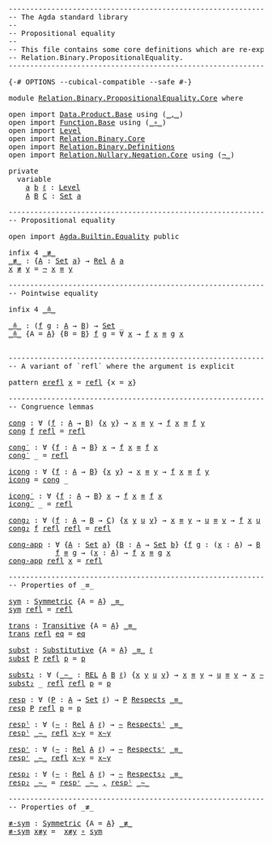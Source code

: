 <pre class="Agda"><a id="1" class="Comment">------------------------------------------------------------------------</a>
<a id="74" class="Comment">-- The Agda standard library</a>
<a id="103" class="Comment">--</a>
<a id="106" class="Comment">-- Propositional equality</a>
<a id="132" class="Comment">--</a>
<a id="135" class="Comment">-- This file contains some core definitions which are re-exported by</a>
<a id="204" class="Comment">-- Relation.Binary.PropositionalEquality.</a>
<a id="246" class="Comment">------------------------------------------------------------------------</a>

<a id="320" class="Symbol">{-#</a> <a id="324" class="Keyword">OPTIONS</a> <a id="332" class="Pragma">--cubical-compatible</a> <a id="353" class="Pragma">--safe</a> <a id="360" class="Symbol">#-}</a>

<a id="365" class="Keyword">module</a> <a id="372" href="Relation.Binary.PropositionalEquality.Core.html" class="Module">Relation.Binary.PropositionalEquality.Core</a> <a id="415" class="Keyword">where</a>

<a id="422" class="Keyword">open</a> <a id="427" class="Keyword">import</a> <a id="434" href="Data.Product.Base.html" class="Module">Data.Product.Base</a> <a id="452" class="Keyword">using</a> <a id="458" class="Symbol">(</a><a id="459" href="Agda.Builtin.Sigma.html#235" class="InductiveConstructor Operator">_,_</a><a id="462" class="Symbol">)</a>
<a id="464" class="Keyword">open</a> <a id="469" class="Keyword">import</a> <a id="476" href="Function.Base.html" class="Module">Function.Base</a> <a id="490" class="Keyword">using</a> <a id="496" class="Symbol">(</a><a id="497" href="Function.Base.html#1115" class="Function Operator">_∘_</a><a id="500" class="Symbol">)</a>
<a id="502" class="Keyword">open</a> <a id="507" class="Keyword">import</a> <a id="514" href="Level.html" class="Module">Level</a>
<a id="520" class="Keyword">open</a> <a id="525" class="Keyword">import</a> <a id="532" href="Relation.Binary.Core.html" class="Module">Relation.Binary.Core</a>
<a id="553" class="Keyword">open</a> <a id="558" class="Keyword">import</a> <a id="565" href="Relation.Binary.Definitions.html" class="Module">Relation.Binary.Definitions</a>
<a id="593" class="Keyword">open</a> <a id="598" class="Keyword">import</a> <a id="605" href="Relation.Nullary.Negation.Core.html" class="Module">Relation.Nullary.Negation.Core</a> <a id="636" class="Keyword">using</a> <a id="642" class="Symbol">(</a><a id="643" href="Relation.Nullary.Negation.Core.html#658" class="Function Operator">¬_</a><a id="645" class="Symbol">)</a>

<a id="648" class="Keyword">private</a>
  <a id="658" class="Keyword">variable</a>
    <a id="671" href="Relation.Binary.PropositionalEquality.Core.html#671" class="Generalizable">a</a> <a id="673" href="Relation.Binary.PropositionalEquality.Core.html#673" class="Generalizable">b</a> <a id="675" href="Relation.Binary.PropositionalEquality.Core.html#675" class="Generalizable">ℓ</a> <a id="677" class="Symbol">:</a> <a id="679" href="Agda.Primitive.html#742" class="Postulate">Level</a>
    <a id="689" href="Relation.Binary.PropositionalEquality.Core.html#689" class="Generalizable">A</a> <a id="691" href="Relation.Binary.PropositionalEquality.Core.html#691" class="Generalizable">B</a> <a id="693" href="Relation.Binary.PropositionalEquality.Core.html#693" class="Generalizable">C</a> <a id="695" class="Symbol">:</a> <a id="697" href="Agda.Primitive.html#388" class="Primitive">Set</a> <a id="701" href="Relation.Binary.PropositionalEquality.Core.html#671" class="Generalizable">a</a>

<a id="704" class="Comment">------------------------------------------------------------------------</a>
<a id="777" class="Comment">-- Propositional equality</a>

<a id="804" class="Keyword">open</a> <a id="809" class="Keyword">import</a> <a id="816" href="Agda.Builtin.Equality.html" class="Module">Agda.Builtin.Equality</a> <a id="838" class="Keyword">public</a>

<a id="846" class="Keyword">infix</a> <a id="852" class="Number">4</a> <a id="854" href="Relation.Binary.PropositionalEquality.Core.html#858" class="Function Operator">_≢_</a>
<a id="_≢_"></a><a id="858" href="Relation.Binary.PropositionalEquality.Core.html#858" class="Function Operator">_≢_</a> <a id="862" class="Symbol">:</a> <a id="864" class="Symbol">{</a><a id="865" href="Relation.Binary.PropositionalEquality.Core.html#865" class="Bound">A</a> <a id="867" class="Symbol">:</a> <a id="869" href="Agda.Primitive.html#388" class="Primitive">Set</a> <a id="873" href="Relation.Binary.PropositionalEquality.Core.html#671" class="Generalizable">a</a><a id="874" class="Symbol">}</a> <a id="876" class="Symbol">→</a> <a id="878" href="Relation.Binary.Core.html#896" class="Function">Rel</a> <a id="882" href="Relation.Binary.PropositionalEquality.Core.html#865" class="Bound">A</a> <a id="884" href="Relation.Binary.PropositionalEquality.Core.html#671" class="Generalizable">a</a>
<a id="886" href="Relation.Binary.PropositionalEquality.Core.html#886" class="Bound">x</a> <a id="888" href="Relation.Binary.PropositionalEquality.Core.html#858" class="Function Operator">≢</a> <a id="890" href="Relation.Binary.PropositionalEquality.Core.html#890" class="Bound">y</a> <a id="892" class="Symbol">=</a> <a id="894" href="Relation.Nullary.Negation.Core.html#658" class="Function Operator">¬</a> <a id="896" href="Relation.Binary.PropositionalEquality.Core.html#886" class="Bound">x</a> <a id="898" href="Agda.Builtin.Equality.html#150" class="Datatype Operator">≡</a> <a id="900" href="Relation.Binary.PropositionalEquality.Core.html#890" class="Bound">y</a>

<a id="903" class="Comment">------------------------------------------------------------------------</a>
<a id="976" class="Comment">-- Pointwise equality</a>

<a id="999" class="Keyword">infix</a> <a id="1005" class="Number">4</a> <a id="1007" href="Relation.Binary.PropositionalEquality.Core.html#1012" class="Function Operator">_≗_</a>

<a id="_≗_"></a><a id="1012" href="Relation.Binary.PropositionalEquality.Core.html#1012" class="Function Operator">_≗_</a> <a id="1016" class="Symbol">:</a> <a id="1018" class="Symbol">(</a><a id="1019" href="Relation.Binary.PropositionalEquality.Core.html#1019" class="Bound">f</a> <a id="1021" href="Relation.Binary.PropositionalEquality.Core.html#1021" class="Bound">g</a> <a id="1023" class="Symbol">:</a> <a id="1025" href="Relation.Binary.PropositionalEquality.Core.html#689" class="Generalizable">A</a> <a id="1027" class="Symbol">→</a> <a id="1029" href="Relation.Binary.PropositionalEquality.Core.html#691" class="Generalizable">B</a><a id="1030" class="Symbol">)</a> <a id="1032" class="Symbol">→</a> <a id="1034" href="Agda.Primitive.html#388" class="Primitive">Set</a> <a id="1038" class="Symbol">_</a>
<a id="1040" href="Relation.Binary.PropositionalEquality.Core.html#1012" class="Function Operator">_≗_</a> <a id="1044" class="Symbol">{</a><a id="1045" class="Argument">A</a> <a id="1047" class="Symbol">=</a> <a id="1049" href="Relation.Binary.PropositionalEquality.Core.html#1049" class="Bound">A</a><a id="1050" class="Symbol">}</a> <a id="1052" class="Symbol">{</a><a id="1053" class="Argument">B</a> <a id="1055" class="Symbol">=</a> <a id="1057" href="Relation.Binary.PropositionalEquality.Core.html#1057" class="Bound">B</a><a id="1058" class="Symbol">}</a> <a id="1060" href="Relation.Binary.PropositionalEquality.Core.html#1060" class="Bound">f</a> <a id="1062" href="Relation.Binary.PropositionalEquality.Core.html#1062" class="Bound">g</a> <a id="1064" class="Symbol">=</a> <a id="1066" class="Symbol">∀</a> <a id="1068" href="Relation.Binary.PropositionalEquality.Core.html#1068" class="Bound">x</a> <a id="1070" class="Symbol">→</a> <a id="1072" href="Relation.Binary.PropositionalEquality.Core.html#1060" class="Bound">f</a> <a id="1074" href="Relation.Binary.PropositionalEquality.Core.html#1068" class="Bound">x</a> <a id="1076" href="Agda.Builtin.Equality.html#150" class="Datatype Operator">≡</a> <a id="1078" href="Relation.Binary.PropositionalEquality.Core.html#1062" class="Bound">g</a> <a id="1080" href="Relation.Binary.PropositionalEquality.Core.html#1068" class="Bound">x</a>


<a id="1084" class="Comment">------------------------------------------------------------------------</a>
<a id="1157" class="Comment">-- A variant of `refl` where the argument is explicit</a>

<a id="1212" class="Keyword">pattern</a> <a id="erefl"></a><a id="1220" href="Relation.Binary.PropositionalEquality.Core.html#1220" class="InductiveConstructor">erefl</a> <a id="1226" href="Relation.Binary.PropositionalEquality.Core.html#1240" class="Bound">x</a> <a id="1228" class="Symbol">=</a> <a id="1230" href="Agda.Builtin.Equality.html#207" class="InductiveConstructor">refl</a> <a id="1235" class="Symbol">{</a><a id="1236" class="Argument">x</a> <a id="1238" class="Symbol">=</a> <a id="1240" href="Relation.Binary.PropositionalEquality.Core.html#1240" class="Bound">x</a><a id="1241" class="Symbol">}</a>

<a id="1244" class="Comment">------------------------------------------------------------------------</a>
<a id="1317" class="Comment">-- Congruence lemmas</a>

<a id="cong"></a><a id="1339" href="Relation.Binary.PropositionalEquality.Core.html#1339" class="Function">cong</a> <a id="1344" class="Symbol">:</a> <a id="1346" class="Symbol">∀</a> <a id="1348" class="Symbol">(</a><a id="1349" href="Relation.Binary.PropositionalEquality.Core.html#1349" class="Bound">f</a> <a id="1351" class="Symbol">:</a> <a id="1353" href="Relation.Binary.PropositionalEquality.Core.html#689" class="Generalizable">A</a> <a id="1355" class="Symbol">→</a> <a id="1357" href="Relation.Binary.PropositionalEquality.Core.html#691" class="Generalizable">B</a><a id="1358" class="Symbol">)</a> <a id="1360" class="Symbol">{</a><a id="1361" href="Relation.Binary.PropositionalEquality.Core.html#1361" class="Bound">x</a> <a id="1363" href="Relation.Binary.PropositionalEquality.Core.html#1363" class="Bound">y</a><a id="1364" class="Symbol">}</a> <a id="1366" class="Symbol">→</a> <a id="1368" href="Relation.Binary.PropositionalEquality.Core.html#1361" class="Bound">x</a> <a id="1370" href="Agda.Builtin.Equality.html#150" class="Datatype Operator">≡</a> <a id="1372" href="Relation.Binary.PropositionalEquality.Core.html#1363" class="Bound">y</a> <a id="1374" class="Symbol">→</a> <a id="1376" href="Relation.Binary.PropositionalEquality.Core.html#1349" class="Bound">f</a> <a id="1378" href="Relation.Binary.PropositionalEquality.Core.html#1361" class="Bound">x</a> <a id="1380" href="Agda.Builtin.Equality.html#150" class="Datatype Operator">≡</a> <a id="1382" href="Relation.Binary.PropositionalEquality.Core.html#1349" class="Bound">f</a> <a id="1384" href="Relation.Binary.PropositionalEquality.Core.html#1363" class="Bound">y</a>
<a id="1386" href="Relation.Binary.PropositionalEquality.Core.html#1339" class="Function">cong</a> <a id="1391" href="Relation.Binary.PropositionalEquality.Core.html#1391" class="Bound">f</a> <a id="1393" href="Agda.Builtin.Equality.html#207" class="InductiveConstructor">refl</a> <a id="1398" class="Symbol">=</a> <a id="1400" href="Agda.Builtin.Equality.html#207" class="InductiveConstructor">refl</a>

<a id="cong′"></a><a id="1406" href="Relation.Binary.PropositionalEquality.Core.html#1406" class="Function">cong′</a> <a id="1412" class="Symbol">:</a> <a id="1414" class="Symbol">∀</a> <a id="1416" class="Symbol">{</a><a id="1417" href="Relation.Binary.PropositionalEquality.Core.html#1417" class="Bound">f</a> <a id="1419" class="Symbol">:</a> <a id="1421" href="Relation.Binary.PropositionalEquality.Core.html#689" class="Generalizable">A</a> <a id="1423" class="Symbol">→</a> <a id="1425" href="Relation.Binary.PropositionalEquality.Core.html#691" class="Generalizable">B</a><a id="1426" class="Symbol">}</a> <a id="1428" href="Relation.Binary.PropositionalEquality.Core.html#1428" class="Bound">x</a> <a id="1430" class="Symbol">→</a> <a id="1432" href="Relation.Binary.PropositionalEquality.Core.html#1417" class="Bound">f</a> <a id="1434" href="Relation.Binary.PropositionalEquality.Core.html#1428" class="Bound">x</a> <a id="1436" href="Agda.Builtin.Equality.html#150" class="Datatype Operator">≡</a> <a id="1438" href="Relation.Binary.PropositionalEquality.Core.html#1417" class="Bound">f</a> <a id="1440" href="Relation.Binary.PropositionalEquality.Core.html#1428" class="Bound">x</a>
<a id="1442" href="Relation.Binary.PropositionalEquality.Core.html#1406" class="Function">cong′</a> <a id="1448" class="Symbol">_</a> <a id="1450" class="Symbol">=</a> <a id="1452" href="Agda.Builtin.Equality.html#207" class="InductiveConstructor">refl</a>

<a id="icong"></a><a id="1458" href="Relation.Binary.PropositionalEquality.Core.html#1458" class="Function">icong</a> <a id="1464" class="Symbol">:</a> <a id="1466" class="Symbol">∀</a> <a id="1468" class="Symbol">{</a><a id="1469" href="Relation.Binary.PropositionalEquality.Core.html#1469" class="Bound">f</a> <a id="1471" class="Symbol">:</a> <a id="1473" href="Relation.Binary.PropositionalEquality.Core.html#689" class="Generalizable">A</a> <a id="1475" class="Symbol">→</a> <a id="1477" href="Relation.Binary.PropositionalEquality.Core.html#691" class="Generalizable">B</a><a id="1478" class="Symbol">}</a> <a id="1480" class="Symbol">{</a><a id="1481" href="Relation.Binary.PropositionalEquality.Core.html#1481" class="Bound">x</a> <a id="1483" href="Relation.Binary.PropositionalEquality.Core.html#1483" class="Bound">y</a><a id="1484" class="Symbol">}</a> <a id="1486" class="Symbol">→</a> <a id="1488" href="Relation.Binary.PropositionalEquality.Core.html#1481" class="Bound">x</a> <a id="1490" href="Agda.Builtin.Equality.html#150" class="Datatype Operator">≡</a> <a id="1492" href="Relation.Binary.PropositionalEquality.Core.html#1483" class="Bound">y</a> <a id="1494" class="Symbol">→</a> <a id="1496" href="Relation.Binary.PropositionalEquality.Core.html#1469" class="Bound">f</a> <a id="1498" href="Relation.Binary.PropositionalEquality.Core.html#1481" class="Bound">x</a> <a id="1500" href="Agda.Builtin.Equality.html#150" class="Datatype Operator">≡</a> <a id="1502" href="Relation.Binary.PropositionalEquality.Core.html#1469" class="Bound">f</a> <a id="1504" href="Relation.Binary.PropositionalEquality.Core.html#1483" class="Bound">y</a>
<a id="1506" href="Relation.Binary.PropositionalEquality.Core.html#1458" class="Function">icong</a> <a id="1512" class="Symbol">=</a> <a id="1514" href="Relation.Binary.PropositionalEquality.Core.html#1339" class="Function">cong</a> <a id="1519" class="Symbol">_</a>

<a id="icong′"></a><a id="1522" href="Relation.Binary.PropositionalEquality.Core.html#1522" class="Function">icong′</a> <a id="1529" class="Symbol">:</a> <a id="1531" class="Symbol">∀</a> <a id="1533" class="Symbol">{</a><a id="1534" href="Relation.Binary.PropositionalEquality.Core.html#1534" class="Bound">f</a> <a id="1536" class="Symbol">:</a> <a id="1538" href="Relation.Binary.PropositionalEquality.Core.html#689" class="Generalizable">A</a> <a id="1540" class="Symbol">→</a> <a id="1542" href="Relation.Binary.PropositionalEquality.Core.html#691" class="Generalizable">B</a><a id="1543" class="Symbol">}</a> <a id="1545" href="Relation.Binary.PropositionalEquality.Core.html#1545" class="Bound">x</a> <a id="1547" class="Symbol">→</a> <a id="1549" href="Relation.Binary.PropositionalEquality.Core.html#1534" class="Bound">f</a> <a id="1551" href="Relation.Binary.PropositionalEquality.Core.html#1545" class="Bound">x</a> <a id="1553" href="Agda.Builtin.Equality.html#150" class="Datatype Operator">≡</a> <a id="1555" href="Relation.Binary.PropositionalEquality.Core.html#1534" class="Bound">f</a> <a id="1557" href="Relation.Binary.PropositionalEquality.Core.html#1545" class="Bound">x</a>
<a id="1559" href="Relation.Binary.PropositionalEquality.Core.html#1522" class="Function">icong′</a> <a id="1566" class="Symbol">_</a> <a id="1568" class="Symbol">=</a> <a id="1570" href="Agda.Builtin.Equality.html#207" class="InductiveConstructor">refl</a>

<a id="cong₂"></a><a id="1576" href="Relation.Binary.PropositionalEquality.Core.html#1576" class="Function">cong₂</a> <a id="1582" class="Symbol">:</a> <a id="1584" class="Symbol">∀</a> <a id="1586" class="Symbol">(</a><a id="1587" href="Relation.Binary.PropositionalEquality.Core.html#1587" class="Bound">f</a> <a id="1589" class="Symbol">:</a> <a id="1591" href="Relation.Binary.PropositionalEquality.Core.html#689" class="Generalizable">A</a> <a id="1593" class="Symbol">→</a> <a id="1595" href="Relation.Binary.PropositionalEquality.Core.html#691" class="Generalizable">B</a> <a id="1597" class="Symbol">→</a> <a id="1599" href="Relation.Binary.PropositionalEquality.Core.html#693" class="Generalizable">C</a><a id="1600" class="Symbol">)</a> <a id="1602" class="Symbol">{</a><a id="1603" href="Relation.Binary.PropositionalEquality.Core.html#1603" class="Bound">x</a> <a id="1605" href="Relation.Binary.PropositionalEquality.Core.html#1605" class="Bound">y</a> <a id="1607" href="Relation.Binary.PropositionalEquality.Core.html#1607" class="Bound">u</a> <a id="1609" href="Relation.Binary.PropositionalEquality.Core.html#1609" class="Bound">v</a><a id="1610" class="Symbol">}</a> <a id="1612" class="Symbol">→</a> <a id="1614" href="Relation.Binary.PropositionalEquality.Core.html#1603" class="Bound">x</a> <a id="1616" href="Agda.Builtin.Equality.html#150" class="Datatype Operator">≡</a> <a id="1618" href="Relation.Binary.PropositionalEquality.Core.html#1605" class="Bound">y</a> <a id="1620" class="Symbol">→</a> <a id="1622" href="Relation.Binary.PropositionalEquality.Core.html#1607" class="Bound">u</a> <a id="1624" href="Agda.Builtin.Equality.html#150" class="Datatype Operator">≡</a> <a id="1626" href="Relation.Binary.PropositionalEquality.Core.html#1609" class="Bound">v</a> <a id="1628" class="Symbol">→</a> <a id="1630" href="Relation.Binary.PropositionalEquality.Core.html#1587" class="Bound">f</a> <a id="1632" href="Relation.Binary.PropositionalEquality.Core.html#1603" class="Bound">x</a> <a id="1634" href="Relation.Binary.PropositionalEquality.Core.html#1607" class="Bound">u</a> <a id="1636" href="Agda.Builtin.Equality.html#150" class="Datatype Operator">≡</a> <a id="1638" href="Relation.Binary.PropositionalEquality.Core.html#1587" class="Bound">f</a> <a id="1640" href="Relation.Binary.PropositionalEquality.Core.html#1605" class="Bound">y</a> <a id="1642" href="Relation.Binary.PropositionalEquality.Core.html#1609" class="Bound">v</a>
<a id="1644" href="Relation.Binary.PropositionalEquality.Core.html#1576" class="Function">cong₂</a> <a id="1650" href="Relation.Binary.PropositionalEquality.Core.html#1650" class="Bound">f</a> <a id="1652" href="Agda.Builtin.Equality.html#207" class="InductiveConstructor">refl</a> <a id="1657" href="Agda.Builtin.Equality.html#207" class="InductiveConstructor">refl</a> <a id="1662" class="Symbol">=</a> <a id="1664" href="Agda.Builtin.Equality.html#207" class="InductiveConstructor">refl</a>

<a id="cong-app"></a><a id="1670" href="Relation.Binary.PropositionalEquality.Core.html#1670" class="Function">cong-app</a> <a id="1679" class="Symbol">:</a> <a id="1681" class="Symbol">∀</a> <a id="1683" class="Symbol">{</a><a id="1684" href="Relation.Binary.PropositionalEquality.Core.html#1684" class="Bound">A</a> <a id="1686" class="Symbol">:</a> <a id="1688" href="Agda.Primitive.html#388" class="Primitive">Set</a> <a id="1692" href="Relation.Binary.PropositionalEquality.Core.html#671" class="Generalizable">a</a><a id="1693" class="Symbol">}</a> <a id="1695" class="Symbol">{</a><a id="1696" href="Relation.Binary.PropositionalEquality.Core.html#1696" class="Bound">B</a> <a id="1698" class="Symbol">:</a> <a id="1700" href="Relation.Binary.PropositionalEquality.Core.html#1684" class="Bound">A</a> <a id="1702" class="Symbol">→</a> <a id="1704" href="Agda.Primitive.html#388" class="Primitive">Set</a> <a id="1708" href="Relation.Binary.PropositionalEquality.Core.html#673" class="Generalizable">b</a><a id="1709" class="Symbol">}</a> <a id="1711" class="Symbol">{</a><a id="1712" href="Relation.Binary.PropositionalEquality.Core.html#1712" class="Bound">f</a> <a id="1714" href="Relation.Binary.PropositionalEquality.Core.html#1714" class="Bound">g</a> <a id="1716" class="Symbol">:</a> <a id="1718" class="Symbol">(</a><a id="1719" href="Relation.Binary.PropositionalEquality.Core.html#1719" class="Bound">x</a> <a id="1721" class="Symbol">:</a> <a id="1723" href="Relation.Binary.PropositionalEquality.Core.html#1684" class="Bound">A</a><a id="1724" class="Symbol">)</a> <a id="1726" class="Symbol">→</a> <a id="1728" href="Relation.Binary.PropositionalEquality.Core.html#1696" class="Bound">B</a> <a id="1730" href="Relation.Binary.PropositionalEquality.Core.html#1719" class="Bound">x</a><a id="1731" class="Symbol">}</a> <a id="1733" class="Symbol">→</a>
           <a id="1746" href="Relation.Binary.PropositionalEquality.Core.html#1712" class="Bound">f</a> <a id="1748" href="Agda.Builtin.Equality.html#150" class="Datatype Operator">≡</a> <a id="1750" href="Relation.Binary.PropositionalEquality.Core.html#1714" class="Bound">g</a> <a id="1752" class="Symbol">→</a> <a id="1754" class="Symbol">(</a><a id="1755" href="Relation.Binary.PropositionalEquality.Core.html#1755" class="Bound">x</a> <a id="1757" class="Symbol">:</a> <a id="1759" href="Relation.Binary.PropositionalEquality.Core.html#1684" class="Bound">A</a><a id="1760" class="Symbol">)</a> <a id="1762" class="Symbol">→</a> <a id="1764" href="Relation.Binary.PropositionalEquality.Core.html#1712" class="Bound">f</a> <a id="1766" href="Relation.Binary.PropositionalEquality.Core.html#1755" class="Bound">x</a> <a id="1768" href="Agda.Builtin.Equality.html#150" class="Datatype Operator">≡</a> <a id="1770" href="Relation.Binary.PropositionalEquality.Core.html#1714" class="Bound">g</a> <a id="1772" href="Relation.Binary.PropositionalEquality.Core.html#1755" class="Bound">x</a>
<a id="1774" href="Relation.Binary.PropositionalEquality.Core.html#1670" class="Function">cong-app</a> <a id="1783" href="Agda.Builtin.Equality.html#207" class="InductiveConstructor">refl</a> <a id="1788" href="Relation.Binary.PropositionalEquality.Core.html#1788" class="Bound">x</a> <a id="1790" class="Symbol">=</a> <a id="1792" href="Agda.Builtin.Equality.html#207" class="InductiveConstructor">refl</a>

<a id="1798" class="Comment">------------------------------------------------------------------------</a>
<a id="1871" class="Comment">-- Properties of _≡_</a>

<a id="sym"></a><a id="1893" href="Relation.Binary.PropositionalEquality.Core.html#1893" class="Function">sym</a> <a id="1897" class="Symbol">:</a> <a id="1899" href="Relation.Binary.Definitions.html#1491" class="Function">Symmetric</a> <a id="1909" class="Symbol">{</a><a id="1910" class="Argument">A</a> <a id="1912" class="Symbol">=</a> <a id="1914" href="Relation.Binary.PropositionalEquality.Core.html#689" class="Generalizable">A</a><a id="1915" class="Symbol">}</a> <a id="1917" href="Agda.Builtin.Equality.html#150" class="Datatype Operator">_≡_</a>
<a id="1921" href="Relation.Binary.PropositionalEquality.Core.html#1893" class="Function">sym</a> <a id="1925" href="Agda.Builtin.Equality.html#207" class="InductiveConstructor">refl</a> <a id="1930" class="Symbol">=</a> <a id="1932" href="Agda.Builtin.Equality.html#207" class="InductiveConstructor">refl</a>

<a id="trans"></a><a id="1938" href="Relation.Binary.PropositionalEquality.Core.html#1938" class="Function">trans</a> <a id="1944" class="Symbol">:</a> <a id="1946" href="Relation.Binary.Definitions.html#2007" class="Function">Transitive</a> <a id="1957" class="Symbol">{</a><a id="1958" class="Argument">A</a> <a id="1960" class="Symbol">=</a> <a id="1962" href="Relation.Binary.PropositionalEquality.Core.html#689" class="Generalizable">A</a><a id="1963" class="Symbol">}</a> <a id="1965" href="Agda.Builtin.Equality.html#150" class="Datatype Operator">_≡_</a>
<a id="1969" href="Relation.Binary.PropositionalEquality.Core.html#1938" class="Function">trans</a> <a id="1975" href="Agda.Builtin.Equality.html#207" class="InductiveConstructor">refl</a> <a id="1980" href="Relation.Binary.PropositionalEquality.Core.html#1980" class="Bound">eq</a> <a id="1983" class="Symbol">=</a> <a id="1985" href="Relation.Binary.PropositionalEquality.Core.html#1980" class="Bound">eq</a>

<a id="subst"></a><a id="1989" href="Relation.Binary.PropositionalEquality.Core.html#1989" class="Function">subst</a> <a id="1995" class="Symbol">:</a> <a id="1997" href="Relation.Binary.Definitions.html#5859" class="Function">Substitutive</a> <a id="2010" class="Symbol">{</a><a id="2011" class="Argument">A</a> <a id="2013" class="Symbol">=</a> <a id="2015" href="Relation.Binary.PropositionalEquality.Core.html#689" class="Generalizable">A</a><a id="2016" class="Symbol">}</a> <a id="2018" href="Agda.Builtin.Equality.html#150" class="Datatype Operator">_≡_</a> <a id="2022" href="Relation.Binary.PropositionalEquality.Core.html#675" class="Generalizable">ℓ</a>
<a id="2024" href="Relation.Binary.PropositionalEquality.Core.html#1989" class="Function">subst</a> <a id="2030" href="Relation.Binary.PropositionalEquality.Core.html#2030" class="Bound">P</a> <a id="2032" href="Agda.Builtin.Equality.html#207" class="InductiveConstructor">refl</a> <a id="2037" href="Relation.Binary.PropositionalEquality.Core.html#2037" class="Bound">p</a> <a id="2039" class="Symbol">=</a> <a id="2041" href="Relation.Binary.PropositionalEquality.Core.html#2037" class="Bound">p</a>

<a id="subst₂"></a><a id="2044" href="Relation.Binary.PropositionalEquality.Core.html#2044" class="Function">subst₂</a> <a id="2051" class="Symbol">:</a> <a id="2053" class="Symbol">∀</a> <a id="2055" class="Symbol">(</a><a id="2056" href="Relation.Binary.PropositionalEquality.Core.html#2056" class="Bound Operator">_∼_</a> <a id="2060" class="Symbol">:</a> <a id="2062" href="Relation.Binary.Core.html#780" class="Function">REL</a> <a id="2066" href="Relation.Binary.PropositionalEquality.Core.html#689" class="Generalizable">A</a> <a id="2068" href="Relation.Binary.PropositionalEquality.Core.html#691" class="Generalizable">B</a> <a id="2070" href="Relation.Binary.PropositionalEquality.Core.html#675" class="Generalizable">ℓ</a><a id="2071" class="Symbol">)</a> <a id="2073" class="Symbol">{</a><a id="2074" href="Relation.Binary.PropositionalEquality.Core.html#2074" class="Bound">x</a> <a id="2076" href="Relation.Binary.PropositionalEquality.Core.html#2076" class="Bound">y</a> <a id="2078" href="Relation.Binary.PropositionalEquality.Core.html#2078" class="Bound">u</a> <a id="2080" href="Relation.Binary.PropositionalEquality.Core.html#2080" class="Bound">v</a><a id="2081" class="Symbol">}</a> <a id="2083" class="Symbol">→</a> <a id="2085" href="Relation.Binary.PropositionalEquality.Core.html#2074" class="Bound">x</a> <a id="2087" href="Agda.Builtin.Equality.html#150" class="Datatype Operator">≡</a> <a id="2089" href="Relation.Binary.PropositionalEquality.Core.html#2076" class="Bound">y</a> <a id="2091" class="Symbol">→</a> <a id="2093" href="Relation.Binary.PropositionalEquality.Core.html#2078" class="Bound">u</a> <a id="2095" href="Agda.Builtin.Equality.html#150" class="Datatype Operator">≡</a> <a id="2097" href="Relation.Binary.PropositionalEquality.Core.html#2080" class="Bound">v</a> <a id="2099" class="Symbol">→</a> <a id="2101" href="Relation.Binary.PropositionalEquality.Core.html#2074" class="Bound">x</a> <a id="2103" href="Relation.Binary.PropositionalEquality.Core.html#2056" class="Bound Operator">∼</a> <a id="2105" href="Relation.Binary.PropositionalEquality.Core.html#2078" class="Bound">u</a> <a id="2107" class="Symbol">→</a> <a id="2109" href="Relation.Binary.PropositionalEquality.Core.html#2076" class="Bound">y</a> <a id="2111" href="Relation.Binary.PropositionalEquality.Core.html#2056" class="Bound Operator">∼</a> <a id="2113" href="Relation.Binary.PropositionalEquality.Core.html#2080" class="Bound">v</a>
<a id="2115" href="Relation.Binary.PropositionalEquality.Core.html#2044" class="Function">subst₂</a> <a id="2122" class="Symbol">_</a> <a id="2124" href="Agda.Builtin.Equality.html#207" class="InductiveConstructor">refl</a> <a id="2129" href="Agda.Builtin.Equality.html#207" class="InductiveConstructor">refl</a> <a id="2134" href="Relation.Binary.PropositionalEquality.Core.html#2134" class="Bound">p</a> <a id="2136" class="Symbol">=</a> <a id="2138" href="Relation.Binary.PropositionalEquality.Core.html#2134" class="Bound">p</a>

<a id="resp"></a><a id="2141" href="Relation.Binary.PropositionalEquality.Core.html#2141" class="Function">resp</a> <a id="2146" class="Symbol">:</a> <a id="2148" class="Symbol">∀</a> <a id="2150" class="Symbol">(</a><a id="2151" href="Relation.Binary.PropositionalEquality.Core.html#2151" class="Bound">P</a> <a id="2153" class="Symbol">:</a> <a id="2155" href="Relation.Binary.PropositionalEquality.Core.html#689" class="Generalizable">A</a> <a id="2157" class="Symbol">→</a> <a id="2159" href="Agda.Primitive.html#388" class="Primitive">Set</a> <a id="2163" href="Relation.Binary.PropositionalEquality.Core.html#675" class="Generalizable">ℓ</a><a id="2164" class="Symbol">)</a> <a id="2166" class="Symbol">→</a> <a id="2168" href="Relation.Binary.PropositionalEquality.Core.html#2151" class="Bound">P</a> <a id="2170" href="Relation.Binary.Definitions.html#5083" class="Function Operator">Respects</a> <a id="2179" href="Agda.Builtin.Equality.html#150" class="Datatype Operator">_≡_</a>
<a id="2183" href="Relation.Binary.PropositionalEquality.Core.html#2141" class="Function">resp</a> <a id="2188" href="Relation.Binary.PropositionalEquality.Core.html#2188" class="Bound">P</a> <a id="2190" href="Agda.Builtin.Equality.html#207" class="InductiveConstructor">refl</a> <a id="2195" href="Relation.Binary.PropositionalEquality.Core.html#2195" class="Bound">p</a> <a id="2197" class="Symbol">=</a> <a id="2199" href="Relation.Binary.PropositionalEquality.Core.html#2195" class="Bound">p</a>

<a id="respˡ"></a><a id="2202" href="Relation.Binary.PropositionalEquality.Core.html#2202" class="Function">respˡ</a> <a id="2208" class="Symbol">:</a> <a id="2210" class="Symbol">∀</a> <a id="2212" class="Symbol">(</a><a id="2213" href="Relation.Binary.PropositionalEquality.Core.html#2213" class="Bound">∼</a> <a id="2215" class="Symbol">:</a> <a id="2217" href="Relation.Binary.Core.html#896" class="Function">Rel</a> <a id="2221" href="Relation.Binary.PropositionalEquality.Core.html#689" class="Generalizable">A</a> <a id="2223" href="Relation.Binary.PropositionalEquality.Core.html#675" class="Generalizable">ℓ</a><a id="2224" class="Symbol">)</a> <a id="2226" class="Symbol">→</a> <a id="2228" href="Relation.Binary.PropositionalEquality.Core.html#2213" class="Bound">∼</a> <a id="2230" href="Relation.Binary.Definitions.html#5404" class="Function Operator">Respectsˡ</a> <a id="2240" href="Agda.Builtin.Equality.html#150" class="Datatype Operator">_≡_</a>
<a id="2244" href="Relation.Binary.PropositionalEquality.Core.html#2202" class="Function">respˡ</a> <a id="2250" href="Relation.Binary.PropositionalEquality.Core.html#2250" class="Bound Operator">_∼_</a> <a id="2254" href="Agda.Builtin.Equality.html#207" class="InductiveConstructor">refl</a> <a id="2259" href="Relation.Binary.PropositionalEquality.Core.html#2259" class="Bound">x∼y</a> <a id="2263" class="Symbol">=</a> <a id="2265" href="Relation.Binary.PropositionalEquality.Core.html#2259" class="Bound">x∼y</a>

<a id="respʳ"></a><a id="2270" href="Relation.Binary.PropositionalEquality.Core.html#2270" class="Function">respʳ</a> <a id="2276" class="Symbol">:</a> <a id="2278" class="Symbol">∀</a> <a id="2280" class="Symbol">(</a><a id="2281" href="Relation.Binary.PropositionalEquality.Core.html#2281" class="Bound">∼</a> <a id="2283" class="Symbol">:</a> <a id="2285" href="Relation.Binary.Core.html#896" class="Function">Rel</a> <a id="2289" href="Relation.Binary.PropositionalEquality.Core.html#689" class="Generalizable">A</a> <a id="2291" href="Relation.Binary.PropositionalEquality.Core.html#675" class="Generalizable">ℓ</a><a id="2292" class="Symbol">)</a> <a id="2294" class="Symbol">→</a> <a id="2296" href="Relation.Binary.PropositionalEquality.Core.html#2281" class="Bound">∼</a> <a id="2298" href="Relation.Binary.Definitions.html#5239" class="Function Operator">Respectsʳ</a> <a id="2308" href="Agda.Builtin.Equality.html#150" class="Datatype Operator">_≡_</a>
<a id="2312" href="Relation.Binary.PropositionalEquality.Core.html#2270" class="Function">respʳ</a> <a id="2318" href="Relation.Binary.PropositionalEquality.Core.html#2318" class="Bound Operator">_∼_</a> <a id="2322" href="Agda.Builtin.Equality.html#207" class="InductiveConstructor">refl</a> <a id="2327" href="Relation.Binary.PropositionalEquality.Core.html#2327" class="Bound">x∼y</a> <a id="2331" class="Symbol">=</a> <a id="2333" href="Relation.Binary.PropositionalEquality.Core.html#2327" class="Bound">x∼y</a>

<a id="resp₂"></a><a id="2338" href="Relation.Binary.PropositionalEquality.Core.html#2338" class="Function">resp₂</a> <a id="2344" class="Symbol">:</a> <a id="2346" class="Symbol">∀</a> <a id="2348" class="Symbol">(</a><a id="2349" href="Relation.Binary.PropositionalEquality.Core.html#2349" class="Bound">∼</a> <a id="2351" class="Symbol">:</a> <a id="2353" href="Relation.Binary.Core.html#896" class="Function">Rel</a> <a id="2357" href="Relation.Binary.PropositionalEquality.Core.html#689" class="Generalizable">A</a> <a id="2359" href="Relation.Binary.PropositionalEquality.Core.html#675" class="Generalizable">ℓ</a><a id="2360" class="Symbol">)</a> <a id="2362" class="Symbol">→</a> <a id="2364" href="Relation.Binary.PropositionalEquality.Core.html#2349" class="Bound">∼</a> <a id="2366" href="Relation.Binary.Definitions.html#5567" class="Function Operator">Respects₂</a> <a id="2376" href="Agda.Builtin.Equality.html#150" class="Datatype Operator">_≡_</a>
<a id="2380" href="Relation.Binary.PropositionalEquality.Core.html#2338" class="Function">resp₂</a> <a id="2386" href="Relation.Binary.PropositionalEquality.Core.html#2386" class="Bound Operator">_∼_</a> <a id="2390" class="Symbol">=</a> <a id="2392" href="Relation.Binary.PropositionalEquality.Core.html#2270" class="Function">respʳ</a> <a id="2398" href="Relation.Binary.PropositionalEquality.Core.html#2386" class="Bound Operator">_∼_</a> <a id="2402" href="Agda.Builtin.Sigma.html#235" class="InductiveConstructor Operator">,</a> <a id="2404" href="Relation.Binary.PropositionalEquality.Core.html#2202" class="Function">respˡ</a> <a id="2410" href="Relation.Binary.PropositionalEquality.Core.html#2386" class="Bound Operator">_∼_</a>

<a id="2415" class="Comment">------------------------------------------------------------------------</a>
<a id="2488" class="Comment">-- Properties of _≢_</a>

<a id="≢-sym"></a><a id="2510" href="Relation.Binary.PropositionalEquality.Core.html#2510" class="Function">≢-sym</a> <a id="2516" class="Symbol">:</a> <a id="2518" href="Relation.Binary.Definitions.html#1491" class="Function">Symmetric</a> <a id="2528" class="Symbol">{</a><a id="2529" class="Argument">A</a> <a id="2531" class="Symbol">=</a> <a id="2533" href="Relation.Binary.PropositionalEquality.Core.html#689" class="Generalizable">A</a><a id="2534" class="Symbol">}</a> <a id="2536" href="Relation.Binary.PropositionalEquality.Core.html#858" class="Function Operator">_≢_</a>
<a id="2540" href="Relation.Binary.PropositionalEquality.Core.html#2510" class="Function">≢-sym</a> <a id="2546" href="Relation.Binary.PropositionalEquality.Core.html#2546" class="Bound">x≢y</a> <a id="2550" class="Symbol">=</a>  <a id="2553" href="Relation.Binary.PropositionalEquality.Core.html#2546" class="Bound">x≢y</a> <a id="2557" href="Function.Base.html#1115" class="Function Operator">∘</a> <a id="2559" href="Relation.Binary.PropositionalEquality.Core.html#1893" class="Function">sym</a>
</pre>